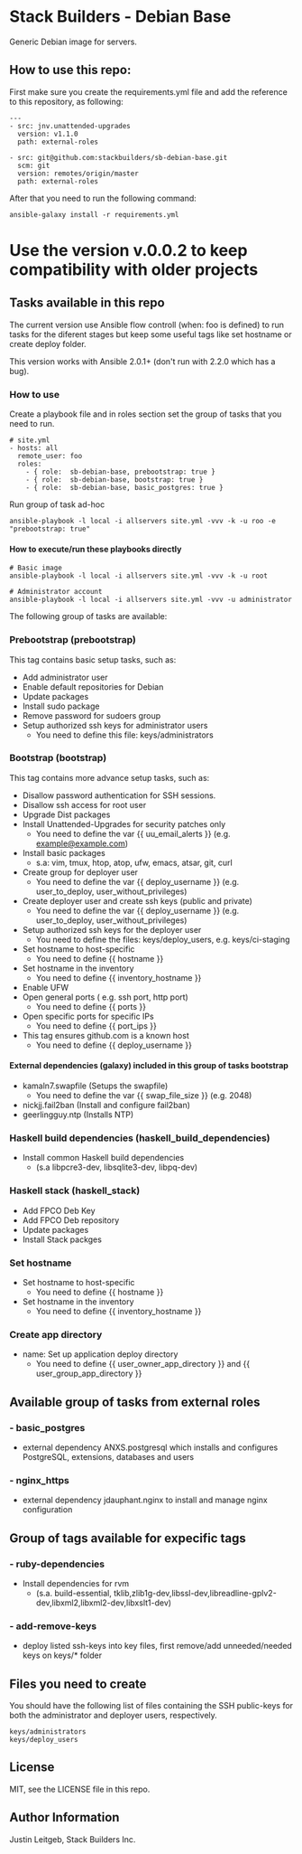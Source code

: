# Stack Builders - Debian Base

Generic Debian image for servers.

## How to use this repo:
First make sure you create the requirements.yml file
and add the reference to this repository, as following:

```
---
- src: jnv.unattended-upgrades
  version: v1.1.0
  path: external-roles

- src: git@github.com:stackbuilders/sb-debian-base.git
  scm: git
  version: remotes/origin/master
  path: external-roles
```
After that you need to run the following command:

```
ansible-galaxy install -r requirements.yml
```
# Use the version v.0.0.2 to keep compatibility with older projects
## Tasks available in this repo
The current version use Ansible flow controll (when: foo is defined) to run tasks for the diferent
stages but keep some useful tags like set hostname or create deploy folder.

This version works with Ansible 2.0.1+ (don't run with 2.2.0 which has a bug).

### How to use
Create a playbook file and in roles section set the group of tasks that you need
to run.
```
# site.yml
- hosts: all
  remote_user: foo
  roles:
    - { role:  sb-debian-base, prebootstrap: true }
    - { role:  sb-debian-base, bootstrap: true }
    - { role:  sb-debian-base, basic_postgres: true }
```

Run group of task ad-hoc
```
ansible-playbook -l local -i allservers site.yml -vvv -k -u roo -e "prebootstrap: true"
```
#### How to execute/run these playbooks directly
```
# Basic image
ansible-playbook -l local -i allservers site.yml -vvv -k -u root

# Administrator account
ansible-playbook -l local -i allservers site.yml -vvv -u administrator
```
The following group of tasks are available:

### Prebootstrap (prebootstrap)
This tag contains basic setup tasks, such as:
- Add administrator user
- Enable default repositories for Debian
- Update packages
- Install sudo package
- Remove password for sudoers group
- Setup authorized ssh keys for administrator users
    - You need to define this file: keys/administrators

### Bootstrap (bootstrap)
This tag contains more advance setup tasks, such as:

- Disallow password authentication for SSH sessions.
- Disallow ssh access for root user
- Upgrade Dist packages
- Install Unattended-Upgrades for security patches only
    - You need to define the var {{ uu_email_alerts }} (e.g. example@example.com)
- Install basic packages
    - s.a: vim, tmux, htop, atop, ufw, emacs, atsar, git, curl
- Create group for deployer user
    - You need to define the var {{ deploy_username }} (e.g. user_to_deploy, user_without_privileges)
- Create deployer user and create ssh keys (public and private)
    - You need to define the var {{ deploy_username }} (e.g. user_to_deploy, user_without_privileges)
- Setup authorized ssh keys for the deployer user
    - You need to define the files: keys/deploy_users, e.g. keys/ci-staging
- Set hostname to host-specific
    - You need to define {{ hostname }}
- Set hostname in the inventory
    - You need to define {{ inventory_hostname }}
- Enable UFW
- Open general ports ( e.g. ssh port, http port)
    - You need to define {{ ports }}
- Open specific ports for specific IPs
    - You need to define {{ port_ips }}
- This tag ensures github.com is a known host
    - You need to define {{ deploy_username }}

#### External dependencies (galaxy) included in this group of tasks bootstrap
- kamaln7.swapfile (Setups the swapfile)
    - You need to define the var {{ swap_file_size }} (e.g. 2048)
- nickjj.fail2ban (Install and configure fail2ban)
- geerlingguy.ntp (Installs NTP)

### Haskell build dependencies (haskell_build_dependencies)
- Install common Haskell build dependencies
    - (s.a libpcre3-dev, libsqlite3-dev, libpq-dev)

### Haskell stack (haskell_stack)
- Add FPCO Deb Key
- Add FPCO Deb repository
- Update packages
- Install Stack packges

### Set hostname
- Set hostname to host-specific
    - You need to define {{ hostname }}
- Set hostname in the inventory
    - You need to define {{ inventory_hostname }}

### Create app directory
- name: Set up application deploy directory
    - You need to define {{ user_owner_app_directory }} and {{ user_group_app_directory }}

## Available group of tasks from external roles
### - basic_postgres
- external dependency ANXS.postgresql which installs and configures PostgreSQL, extensions, databases and users

### - nginx_https
- external dependency jdauphant.nginx to install and manage nginx configuration

## Group of tags available for expecific tags
### - ruby-dependencies
- Install dependencies for rvm
    - (s.a. build-essential, tklib,zlib1g-dev,libssl-dev,libreadline-gplv2-dev,libxml2,libxml2-dev,libxslt1-dev)

### - add-remove-keys
- deploy listed ssh-keys into key files, first remove/add  unneeded/needed keys on keys/* folder

## Files you need to create
You should have the following list of files containing the SSH public-keys for both the administrator and deployer users, respectively.

```
keys/administrators
keys/deploy_users
```

License
-------

MIT, see the LICENSE file in this repo.

Author Information
------------------

Justin Leitgeb, Stack Builders Inc.
